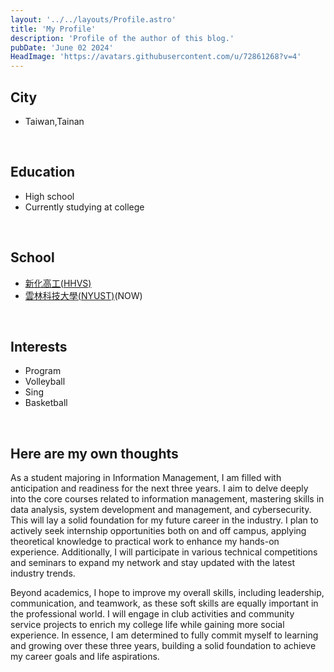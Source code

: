 ```yaml
---
layout: '../../layouts/Profile.astro'
title: 'My Profile'
description: 'Profile of the author of this blog.'
pubDate: 'June 02 2024'
HeadImage: 'https://avatars.githubusercontent.com/u/72861268?v=4'
---
```


## City

- Taiwan,Tainan

<br>

## Education

- High school
- Currently studying at college

<br>

## School

- [新化高工(HHVS)](https://www.hhvs.tn.edu.tw/)
- [雲林科技大學(NYUST)](https://www.yuntech.edu.tw/)(NOW)

<br>

## Interests

- Program
- Volleyball
- Sing
- Basketball

<br>

## Here are my own thoughts

As a student majoring in Information Management, I am filled with anticipation and readiness for the next three years. I aim to delve deeply into the core courses related to information management, mastering skills in data analysis, system development and management, and cybersecurity. This will lay a solid foundation for my future career in the industry. I plan to actively seek internship opportunities both on and off campus, applying theoretical knowledge to practical work to enhance my hands-on experience. Additionally, I will participate in various technical competitions and seminars to expand my network and stay updated with the latest industry trends.

Beyond academics, I hope to improve my overall skills, including leadership, communication, and teamwork, as these soft skills are equally important in the professional world. I will engage in club activities and community service projects to enrich my college life while gaining more social experience. In essence, I am determined to fully commit myself to learning and growing over these three years, building a solid foundation to achieve my career goals and life aspirations.
